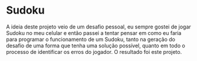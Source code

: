 # Sudoku

A ideia deste projeto veio de um desafio pessoal, eu sempre gostei de jogar Sudoku no meu celular e então passei a tentar pensar em como eu faria para programar o funcionamento de um Sudoku, tanto na geração do desafio de uma forma que tenha uma solução possível, quanto em todo o processo de identificar os erros do jogador. O resultado foi este projeto.
